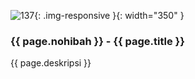 ---
---

![137](/static/img/hibahcms/137.png){: .img-responsive }{: width="350" }

### {{ page.nohibah }} - {{ page.title }}

{{ page.deskripsi }}
